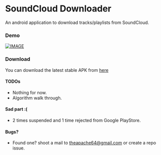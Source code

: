 # SoundCloud Downloader
An android application to download tracks/playlists from SoundCloud.

### Demo

[![IMAGE](https://raw.githubusercontent.com/theapache64/SoundCloud-Downloader/master/youtube.png)](https://www.youtube.com/watch?v=qv0OWufJOoU)

### Download

You can download the latest stable APK from [here](http://tinyurl.com/soundclouddownloader-apk)

#### TODOs

- Nothing for now. 
- Algorithm walk through.

#### Sad part :(

- 2 times suspended and 1 time rejected from Google PlayStore.

#### Bugs?

- Found one? shoot a mail to theapache64@gmail.com or create a repo issue.
